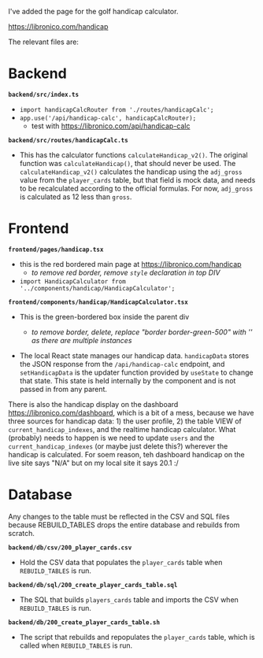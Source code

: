  

I've added the page for the golf handicap calculator.

https://libronico.com/handicap

The relevant files are:

# Backend

**`backend/src/index.ts`**

- `import handicapCalcRouter from './routes/handicapCalc';`
- `app.use('/api/handicap-calc', handicapCalcRouter);`
  - test with https://libronico.com/api/handicap-calc

**`backend/src/routes/handicapCalc.ts`**

- This has the calculator functions `calculateHandicap_v2()`. The original function was `calculateHandicap()`, that should never be used. The `calculateHandicap_v2()` calculates the handicap using the `adj_gross` value from the `player_cards` table, but that field is mock data, and needs to be recalculated according to the official formulas. For now, `adj_gross` is calculated as 12 less than `gross`.

# Frontend

**`frontend/pages/handicap.tsx`**

- this is the red bordered main page at https://libronico.com/handicap
  - *to remove red border, remove `style` declaration in top DIV*
- `import HandicapCalculator from '../components/handicap/HandicapCalculator';`

**`frontend/components/handicap/HandicapCalculator.tsx`**

- This is the green-bordered box inside the parent div
  - *to remove border, delete, replace "border border-green-500" with '' as there are multiple instances*

- The local React state manages our handicap data. `handicapData` stores the JSON response from the `/api/handicap-calc` endpoint, and `setHandicapData` is the updater function provided by `useState` to change that state. This state is held internally by the component and is not passed in from any parent.

There is also the handicap display on the dashboard https://libronico.com/dashboard, which is a bit of a mess, because we have three sources for handicap data: 1) the user profile, 2) the table VIEW of `current_handicap_indexes`, and the realtime handicap calculator.  What (probably) needs to happen is we need to update `users` and the `current_handicap_indexes` (or maybe just delete this?) wherever the handicap is calculated.  For soem reason, teh dashboard handicap on the live site says "N/A" but on my local site it says 20.1 :/

# Database

Any changes to the table must be reflected in the CSV and SQL files because REBUILD_TABLES drops the entire database and rebuilds from scratch.

**`backend/db/csv/200_player_cards.csv`**

- Hold the CSV data that populates the `player_cards` table when `REBUILD_TABLES` is run.

**`backend/db/sql/200_create_player_cards_table.sql`**

- The SQL that builds `players_cards` table and imports the CSV  when `REBUILD_TABLES` is run.

**`backend/db/200_create_player_cards_table.sh`**

- The script that rebuilds and repopulates the `player_cards` table, which is called  when `REBUILD_TABLES` is run.
